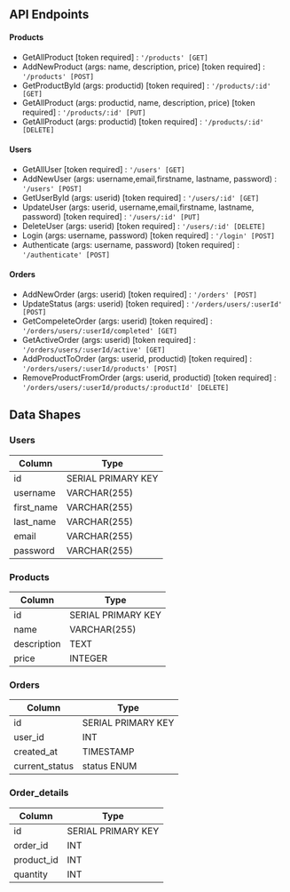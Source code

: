 ## API Endpoints
#### Products
- GetAllProduct [token required] : `'/products' [GET]`
- AddNewProduct (args: name, description, price) [token required] : `'/products' [POST]`
- GetProductById (args: productid) [token required] : `'/products/:id' [GET]`
- GetAllProduct (args: productid,  name, description, price) [token required] : `'/products/:id' [PUT]`
- GetAllProduct (args: productid) [token required] : `'/products/:id' [DELETE]`

#### Users

- GetAllUser [token required] : `'/users' [GET]`
- AddNewUser (args: username,email,firstname, lastname, password) : `'/users' [POST]`
- GetUserById (args: userid) [token required] : `'/users/:id' [GET]`
- UpdateUser (args: userid, username,email,firstname, lastname, password) [token required] : `'/users/:id' [PUT]`
- DeleteUser (args: userid) [token required] : `'/users/:id' [DELETE]`
- Login (args: username, password) [token required] : `'/login' [POST]`
- Authenticate (args: username, password) [token required] : `'/authenticate' [POST]`


#### Orders
- AddNewOrder (args: userid) [token required] : `'/orders' [POST]`
- UpdateStatus (args: userid) [token required] : `'/orders/users/:userId' [POST]`
- GetCompeleteOrder (args: userid) [token required] : `'/orders/users/:userId/completed' [GET]`
- GetActiveOrder (args: userid) [token required] : `'/orders/users/:userId/active' [GET]`
- AddProductToOrder (args: userid, productid) [token required] : `'/orders/users/:userId/products' [POST]`
- RemoveProductFromOrder (args: userid, productid) [token required] : `'/orders/users/:userId/products/:productId' [DELETE]`


## Data Shapes

### Users

| Column       | Type                |
| ------------ | ------------------- |
| id           | SERIAL PRIMARY KEY  |
| username     | VARCHAR(255)        |
| first_name   | VARCHAR(255)        |
| last_name    | VARCHAR(255)        |
| email        | VARCHAR(255)        |
| password     | VARCHAR(255)        |

### Products

| Column       | Type                |
| ------------ | ------------------- |
| id           | SERIAL PRIMARY KEY  |
| name         | VARCHAR(255)        |
| description  | TEXT                |
| price        | INTEGER             |

### Orders

| Column           | Type                |
| ---------------- | ------------------- |
| id               | SERIAL PRIMARY KEY  |
| user_id          | INT                 |
| created_at       | TIMESTAMP           |
| current_status   | status ENUM         |

### Order_details

| Column        | Type                |
| ------------- | ------------------- |
| id            | SERIAL PRIMARY KEY  |
| order_id      | INT                 |
| product_id    | INT                 |
| quantity      | INT                 |
